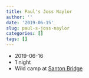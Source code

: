 ```yaml
---
title: Paul's Joss Naylor
author: ''
date: '2019-06-15'
slug: paul-s-joss-naylor
categories: []
tags: []
---
```


* 2019-06-16
* 1 night
* Wild camp at [Santon Bridge](https://goo.gl/maps/ym3K1Ft94TZxgHtf7)